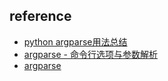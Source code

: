 ## reference
- [python argparse用法总结](http://www.jianshu.com/p/fef2d215b91d)
- [argparse - 命令行选项与参数解析](http://blog.xiayf.cn/2013/03/30/argparse/)
- [argparse](http://wiki.jikexueyuan.com/project/explore-python/Standard-Modules/argparse.html)
